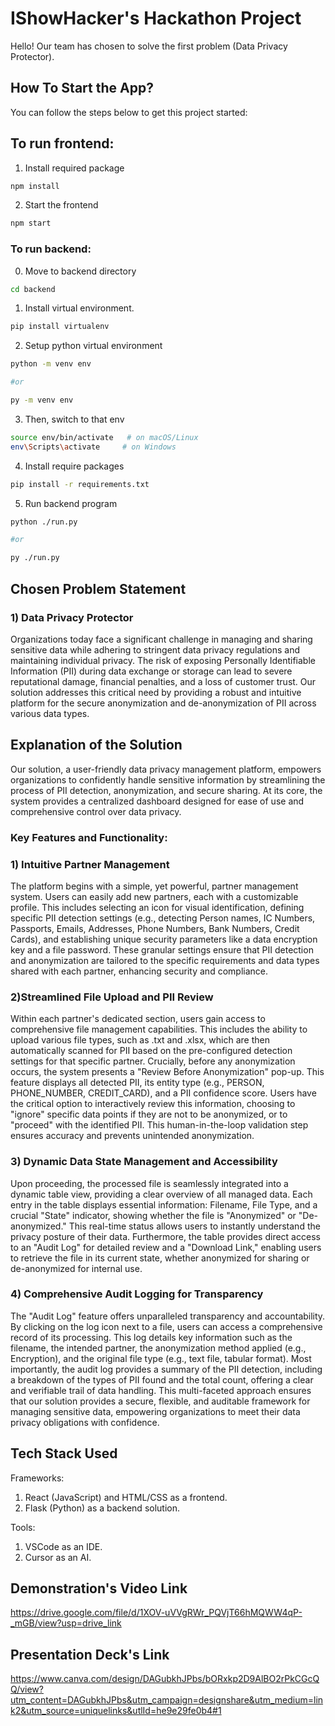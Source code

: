 # IShowHacker's Hackathon Project

Hello! Our team has chosen to solve the first problem (Data Privacy Protector).

## How To Start the App?

You can follow the steps below to get this project started:

## To run frontend:

1) Install required package
```bash
npm install
```

2) Start the frontend
```bash
npm start
```

### To run backend:

0) Move to backend directory
```bash
cd backend
```

1) Install virtual environment.
```bash
pip install virtualenv
```

2) Setup python virtual environment
```bash
python -m venv env

#or 

py -m venv env
```

3) Then, switch to that env
```bash
source env/bin/activate   # on macOS/Linux
env\Scripts\activate     # on Windows
```

4) Install require packages
```bash
pip install -r requirements.txt
```

5) Run backend program
```bash
python ./run.py

#or

py ./run.py
```

## Chosen Problem Statement

### 1) Data Privacy Protector

Organizations today face a significant challenge in managing and sharing sensitive data while adhering to stringent data privacy regulations and maintaining individual privacy. The risk of exposing Personally Identifiable Information (PII) during data exchange or storage can lead to severe reputational damage, financial penalties, and a loss of customer trust. Our solution addresses this critical need by providing a robust and intuitive platform for the secure anonymization and de-anonymization of PII across various data types.

## Explanation of the Solution
Our solution, a user-friendly data privacy management platform, empowers organizations to confidently handle sensitive information by streamlining the process of PII detection, anonymization, and secure sharing. At its core, the system provides a centralized dashboard designed for ease of use and comprehensive control over data privacy.

### Key Features and Functionality:

### 1) Intuitive Partner Management
The platform begins with a simple, yet powerful, partner management system. Users can easily add new partners, each with a customizable profile. This includes selecting an icon for visual identification, defining specific PII detection settings (e.g., detecting Person names, IC Numbers, Passports, Emails, Addresses, Phone Numbers, Bank Numbers, Credit Cards), and establishing unique security parameters like a data encryption key and a file password. These granular settings ensure that PII detection and anonymization are tailored to the specific requirements and data types shared with each partner, enhancing security and compliance.

### 2)Streamlined File Upload and PII Review
Within each partner's dedicated section, users gain access to comprehensive file management capabilities. This includes the ability to upload various file types, such as .txt and .xlsx, which are then automatically scanned for PII based on the pre-configured detection settings for that specific partner. Crucially, before any anonymization occurs, the system presents a "Review Before Anonymization" pop-up. This feature displays all detected PII, its entity type (e.g., PERSON, PHONE_NUMBER, CREDIT_CARD), and a PII confidence score. Users have the critical option to interactively review this information, choosing to "ignore" specific data points if they are not to be anonymized, or to "proceed" with the identified PII. This human-in-the-loop validation step ensures accuracy and prevents unintended anonymization.

### 3) Dynamic Data State Management and Accessibility
Upon proceeding, the processed file is seamlessly integrated into a dynamic table view, providing a clear overview of all managed data. Each entry in the table displays essential information: Filename, File Type, and a crucial "State" indicator, showing whether the file is "Anonymized" or "De-anonymized." This real-time status allows users to instantly understand the privacy posture of their data. Furthermore, the table provides direct access to an "Audit Log" for detailed review and a "Download Link," enabling users to retrieve the file in its current state, whether anonymized for sharing or de-anonymized for internal use.

### 4) Comprehensive Audit Logging for Transparency
The "Audit Log" feature offers unparalleled transparency and accountability. By clicking on the log icon next to a file, users can access a comprehensive record of its processing. This log details key information such as the filename, the intended partner, the anonymization method applied (e.g., Encryption), and the original file type (e.g., text file, tabular format). Most importantly, the audit log provides a summary of the PII detection, including a breakdown of the types of PII found and the total count, offering a clear and verifiable trail of data handling.
This multi-faceted approach ensures that our solution provides a secure, flexible, and auditable framework for managing sensitive data, empowering organizations to meet their data privacy obligations with confidence.

## Tech Stack Used

Frameworks:
1) React (JavaScript) and HTML/CSS as a frontend.
2) Flask (Python) as a backend solution.

Tools:
1) VSCode as an IDE.
2) Cursor as an AI.

## Demonstration's Video Link

https://drive.google.com/file/d/1XOV-uVVgRWr_PQVjT66hMQWW4qP-_mGB/view?usp=drive_link

## Presentation Deck's Link

https://www.canva.com/design/DAGubkhJPbs/bORxkp2D9AlBO2rPkCGcQQ/view?utm_content=DAGubkhJPbs&utm_campaign=designshare&utm_medium=link2&utm_source=uniquelinks&utlId=he9e29fe0b4#1


